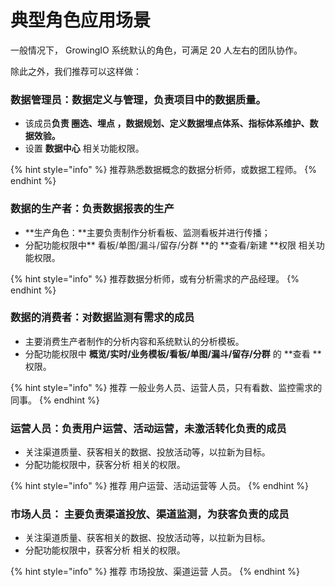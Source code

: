 # 典型角色应用场景

一般情况下， GrowingIO  系统默认的角色，可满足 20 人左右的团队协作。

除此之外，我们推荐可以这样做：

### 数据管理员：数据定义与管理，负责项目中的数据质量。

* 该成员**负责 圈选、埋点 ，数据规划、定义数据埋点体系、指标体系维护、数据效验。**
* 设置 **数据中心** 相关功能权限。

{% hint style="info" %}
推荐熟悉数据概念的数据分析师，或数据工程师。
{% endhint %}

### **数据的生产者：负责数据报表的生产**

* **生产角色：**主要负责制作分析看板、监测看板并进行传播；
* 分配功能权限中** 看板/单图/漏斗/留存/分群 **的 **查看/新建 **权限 相关功能权限。

{% hint style="info" %}
推荐数据分析师，或有分析需求的产品经理。
{% endhint %}

### **数据的消费者：对数据监测有需求的成员**

* 主要消费生产者制作的分析内容和系统默认的分析模板。
* 分配功能权限中 **概览/实时/业务模板/看板/单图/漏斗/留存/分群** 的 **查看 **权限。

{% hint style="info" %}
推荐 一般业务人员、运营人员，只有看数、监控需求的同事。
{% endhint %}

### **运营人员：负责用户运营、活动运营，未激活转化负责的成员**

* 关注渠道质量、获客相关的数据、投放活动等，以拉新为目标。
* 分配功能权限中，获客分析 相关的权限。

{% hint style="info" %}
推荐 用户运营、活动运营等 人员。
{% endhint %}

### **市场人员： 主要负责渠道投放、渠道监测，为获客负责的成员**

* 关注渠道质量、获客相关的数据、投放活动等，以拉新为目标。
* 分配功能权限中，获客分析 相关的权限。

{% hint style="info" %}
推荐 市场投放、渠道运营 人员。
{% endhint %}

